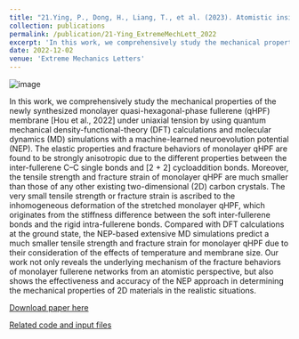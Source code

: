 ```yaml
---
title: "21.Ying, P., Dong, H., Liang, T., et al. (2023). Atomistic insights into the mechanical anisotropy and fragility of monolayer fullerene networks using quantum mechanical calculations and machine-learning molecular dynamics simulations. Extreme Mechanics Letters, 58, 101929."
collection: publications
permalink: /publication/21-Ying_ExtremeMechLett_2022
excerpt: 'In this work, we comprehensively study the mechanical properties of the newly synthesized monolayer quasi-hexagonal-phase fullerene (qHPF) membrane [Hou et al., 2022] under uniaxial tension by using quantum mechanical density-functional-theory (DFT) calculations and molecular dynamics (MD) simulations with a machine-learned neuroevolution potential (NEP).'
date: 2022-12-02
venue: 'Extreme Mechanics Letters'
---
```

![image](https://user-images.githubusercontent.com/54773018/216847427-bcb7ce17-c3fa-4927-af14-63313dbbe89f.png)

In this work, we comprehensively study the mechanical properties of the newly synthesized monolayer quasi-hexagonal-phase fullerene (qHPF) membrane [Hou et al., 2022] under uniaxial tension by using quantum mechanical density-functional-theory (DFT) calculations and molecular dynamics (MD) simulations with a machine-learned neuroevolution potential (NEP). The elastic properties and fracture behaviors of monolayer qHPF are found to be strongly anisotropic due to the different properties between the inter-fullerene C–C single bonds and [2 + 2] cycloaddition bonds. Moreover, the tensile strength and fracture strain of monolayer qHPF are much smaller than those of any other existing two-dimensional (2D) carbon crystals. The very small tensile strength or fracture strain is ascribed to the inhomogeneous deformation of the stretched monolayer qHPF, which originates from the stiffness difference between the soft inter-fullerene bonds and the rigid intra-fullerene bonds. Compared with DFT calculations at the ground state, the NEP-based extensive MD simulations predict a much smaller tensile strength and fracture strain for monolayer qHPF due to their consideration of the effects of temperature and membrane size. Our work not only reveals the underlying mechanism of the fracture behaviors of monolayer fullerene networks from an atomistic perspective, but also shows the effectiveness and accuracy of the NEP approach in determining the mechanical properties of 2D materials in the realistic situations.

[Download paper here](http://hityingph.github.io/files/21-Ying_ExtremeMechLett_2022.pdf)

[Related code and input files](https://github.com/hityingph/supporting-info/tree/main/21-Ying_ExtremeMechLett_2022)
